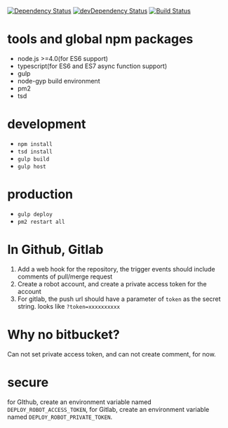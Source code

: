 [![Dependency Status](https://david-dm.org/plantain-00/deploy-robot.svg)](https://david-dm.org/plantain-00/deploy-robot)
[![devDependency Status](https://david-dm.org/plantain-00/deploy-robot/dev-status.svg)](https://david-dm.org/plantain-00/deploy-robot#info=devDependencies)
[![Build Status](https://travis-ci.org/plantain-00/deploy-robot.svg?branch=master)](https://travis-ci.org/plantain-00/deploy-robot)

# tools and global npm packages

+ node.js >=4.0(for ES6 support)
+ typescript(for ES6 and ES7 async function support)
+ gulp
+ node-gyp build environment
+ pm2
+ tsd

# development

+ `npm install`
+ `tsd install`
+ `gulp build`
+ `gulp host`

# production

+ `gulp deploy`
+ `pm2 restart all`

# In Github, Gitlab

1. Add a web hook for the repository, the trigger events should include comments of pull/merge request
2. Create a robot account, and create a private access token for the account
3. For gitlab, the push url should have a parameter of `token` as the secret string. looks like `?token=xxxxxxxxxx`

# Why no bitbucket?

Can not set private access token, and can not create comment, for now.

# secure

for GIthub, create an environment variable named `DEPLOY_ROBOT_ACCESS_TOKEN`, for Gitlab, create an environment variable named `DEPLOY_ROBOT_PRIVATE_TOKEN`.
